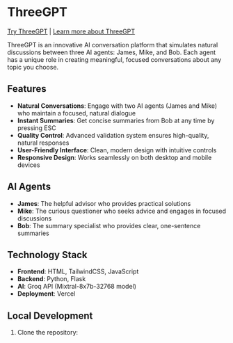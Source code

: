 # ThreeGPT

[Try ThreeGPT](https://threegpt.vercel.app/) | [Learn more about ThreeGPT](https://threegpt.vercel.app/about)

ThreeGPT is an innovative AI conversation platform that simulates natural discussions between three AI agents: James, Mike, and Bob. Each agent has a unique role in creating meaningful, focused conversations about any topic you choose.

## Features

- **Natural Conversations**: Engage with two AI agents (James and Mike) who maintain a focused, natural dialogue
- **Instant Summaries**: Get concise summaries from Bob at any time by pressing ESC
- **Quality Control**: Advanced validation system ensures high-quality, natural responses
- **User-Friendly Interface**: Clean, modern design with intuitive controls
- **Responsive Design**: Works seamlessly on both desktop and mobile devices

## AI Agents

- **James**: The helpful advisor who provides practical solutions
- **Mike**: The curious questioner who seeks advice and engages in focused discussions
- **Bob**: The summary specialist who provides clear, one-sentence summaries

## Technology Stack

- **Frontend**: HTML, TailwindCSS, JavaScript
- **Backend**: Python, Flask
- **AI**: Groq API (Mixtral-8x7b-32768 model)
- **Deployment**: Vercel

## Local Development

1. Clone the repository:
